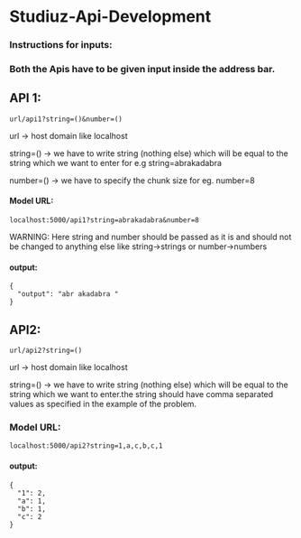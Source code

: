 # Studiuz-Api-Development

### Instructions for inputs:
### Both the Apis have to be given input inside the address bar.

## API 1:
```
url/api1?string=()&number=()
```
url -> host domain like localhost

string=() -> we have to write string (nothing else) which will be equal to the string which we want to enter for e.g string=abrakadabra

number=() -> we have to specify the chunk size for eg. number=8

#### Model URL:
```
localhost:5000/api1?string=abrakadabra&number=8
```
WARNING: Here string and number should be passed as it is and should not be changed to anything else like string->strings or number->numbers

#### output:
```
{
  "output": "abr akadabra "
}
```

## API2:
```
url/api2?string=()
```
url -> host domain like localhost 

string=() -> we have to write string (nothing else) which will be equal to the string which we want to enter.the string should have comma
separated values as specified in the example of the problem.

### Model URL:
```
localhost:5000/api2?string=1,a,c,b,c,1
```

#### output:
```
{
  "1": 2,
  "a": 1,
  "b": 1,
  "c": 2
}
```
